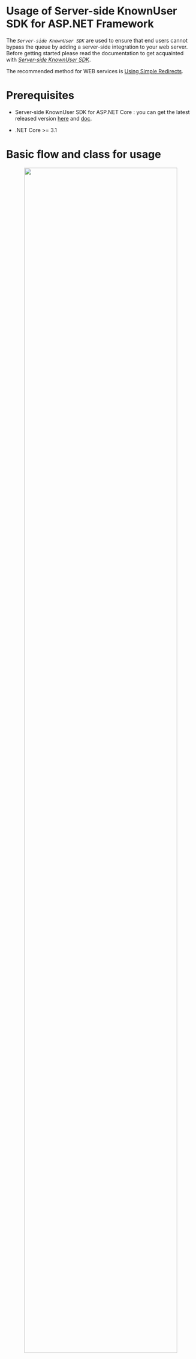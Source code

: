 # Usage of Server-side KnownUser SDK for ASP.NET Framework

The *`Server-side KnownUser SDK`* are used to ensure that end users cannot bypass the queue by adding a server-side integration to your web server.
Before getting started please read the documentation to get acquainted with [*Server-side KnownUser SDK*](server-side_knownuser.md).

The recommended method for WEB services is [Using Simple Redirects](#using-simple-redirects).

# Prerequisites
- Server-side KnownUser SDK for ASP.NET Core : you can get the latest released version [here](archive/coat9.knownuser.v1.aspnetcore.zip) and [doc](archive/coat9.knownuser.v1.aspnetcore.doc.pdf).

- .NET Core >= 3.1 

# Basic flow and class for usage
<center><img src="images/knownuser_java_highlevel_follow.png" width="90%" height="90%"></center>

# Implementation

A decryption key is needed to verify that `Token` is correct. Basically, it provides a way to check directly using decryption key(`<secret key>`). 
<br>However, it is recommended to use the `Method(Provider & Runnable)` to respond if the decryption key(`<secret key>`) changes or the *`Waiting Room Server`* shuts down.

# Method: Basic

Basically, it's a way to check directly using the decryption key(`<secret key>`).

key class & method:
```cs
namespace coat9.knownuser;
public class Token
{
    /// <summary>
    /// Do validation of the token string.
    /// </summary>
    /// <param name="domain">Ticket issued domain. If null or empty, do not check.</param>
    /// <param name="vwrid">Ticket issued vwrid (virtual waiting room ID). If null or empty, do not check.</param>
    /// <param name="secretKey">Decryption key string with a length of 24 digits.</param>
    /// <param name="tokenString">Token string.</param>
    /// <param name="appendExpireTime">Extend the set expire time by seconds. If less than 0, no expire time check.</param>
    /// <returns><c>true</c>: valid,<c>false</c>: invalid.</returns>
    /// <seealso cref="setToken(string)"/>
    public static bool doValidation(string domain, string vwrid, string secretKey, long appendExpireTime, string tokenString);
    public static bool doValidation(string domain, string vwrid, string secretKey, string tokenString);
}
```
The reason why the set expiration time is extended in seconds(`appendExpireTime`) is to correct the network delay of the user and the time error between the *`Waiting Room Server`*.


example:
```cs
// Token Validation
bool result = coat9.knownuser.Token.doValidation("<domain>","<vwrid>","<secret key>","<token string>");
```

# Method: Cached Config
Using `<secret key>` every time a token is checked can be cumbersome and error-prone as all `<secret key>` must be modified if `<secret key>` is changed. To improve this, `<secret key>` is stored in `Config` and cached and used.


```cs
coat9.knownuser.Config config =  coat9.knownuser.Config.getCached();
config.setDomain("coat9.com");            // <domain>
config.setSecretKey("0123456789012345");  // <secret key>
config.setAppendExpireTime(60);           // extend the set expire time by seconds.

// do validation of 'token string'
bool result = coat9.knownuser.Token.doValidation("<vwrid>","<token string>");
```

# Method: Provider
To import `<secret key>` from the *`Waiting Room Server`*, the access URL and the `<domain>` and `<openapi key>`(authentication key) of the service are required.
<br>Use *`Microsoft.AspNetCore.Http`* when requesting to *`Waiting Room Server`*. 

key class & method:
```cs
namespace coat9.knownuser;
public class Token
{

    /// <summary>
    /// Do validation of the token string using cached configuration <see cref="Config"/> variables.
    /// </summary>
    /// <param name="vwrid">Ticket issued vwrid (virtual waiting room ID). If null or empty, do not check.</param>
    /// <param name="tokenString">Token string.</param>
    /// <returns><c>true</c>: valid,<c>false</c>: invalid.</returns>
    /// <seealso cref="doValidation(string, string,ref Token)"/>
    public static bool doValidation(string vwrid, string tokenString);
}
```

example:
```cs
coat9.knownuser.Provider provider = coat9.knownuser.Provider.getCached();
coat9.knownuser.Config config =  provider.getConfig();

config.setDomain("coat9.com");                      // <domain>
config.setAppendExpireTime(60);                     // extend the set expire time by seconds.
provider.setAPIUrl("http://demo.coat9.com/openapi");// `Waiting Room Server` url
provider.setAPIKey("<openapi key>");                // <openapi key> : access authentication key

try{
    // get `<secret key>` from `Waiting Room Server`
    provider.refresh();
}catch(coat9.knownuser.InvalidException ex) {
    Console.WriteLine("result:" + ex);
    return;
}

// do validation of 'token string'
bool result = coat9.knownuser.Token.doValidation("<vwrid>","<token string>");
```

# Method: Provider local config file

If the network environment does not allow access to the 'Waiting Room Server', this method is used by storing config-related information in a file on the system.<br>
Please refer to [*Result in Text format*](server-side_knownuser.md#result-in-text-format) for the writing format. However, code/mesg/size is not necessary.

example:
```cs
coat9.knownuser.Provider provider = coat9.knownuser.Provider.getCached();
coat9.knownuser.Config config =  provider.getConfig();

config.setDomain("coat9.com");                      // <domain>
config.setAppendExpireTime(60);                     // extend the set expire time by seconds.
provider.setLocalConfigFile("<file path>");         // local config file.

try{
    // get `<secret key>` from `Waiting Room Server`
    provider.refresh();
}catch(coat9.knownuser.InvalidException ex) {
    Console.WriteLine("result:" + ex);
    return;
}

// do validation of 'token string'
bool result = coat9.knownuser.Token.doValidation("<vwrid>","<token string>");
```


# Method: Provider Runnable
In order to properly use [Method: Provider](#method-provider) in real services, you must periodically request *`Waiting Room Server`* to update `<secret key>`.

## Rules in case of exceptions
- If `Waiting Room Server` is in shutdown state, it is processed valid(bypass).
- User may not have Token when `Waiting Room Server` operates normally after shutdown. It provides a grace time for this and passes valid(bypass).
- When the response information from `Waiting Room Server` is incorrect, it is processed valid(bypass).


# Method: Provider Runnable for app

```mermaid
flowchart LR
    A[Step. Beginning] --> B;
    B((Step. Using<br><i> do validation </i>)) --> C;
    C[Step. Termination];
```

The example is described as `[Beginning]/[Using]/[Termination]`, but when implemented in practice, each part should be used appropriately.

example:
```cs
/*
 * [Beginning] Add to application beginning.
 */
coat9.knownuser.Provider provider = coat9.knownuser.Provider.getCached();
coat9.knownuser.Config config =  provider.getConfig();

config.setDomain("coat9.com");                      // <domain>
config.setAppendExpireTime(60);                     // extend the set expire time by seconds.
config.setTokenGraceTime(60);                       // grace time for empty token after an error occurs.
provider.setAPIUrl("http://demo.coat9.com/openapi");// `Waiting Room Server` url
provider.setAPIKey("<openapi key>");                // <openapi key> : access authentication key

// getting `<secret key>` from `Waiting Room Server` works in the background(thread).
// sleep for 1000 ms for each operation.
provider.startRunnable(1000);

/*
 * [Using] Add where you need to check.
 */
// do validation of 'token string'.
boolean result = coat9.knownuser.Token.doValidation("<vwrid>","<token string>");

/*
 * [Termination] Add to application termination.
 */
// stop the background (thread).
provider.stopRunnable();
```
---

# Method: Provider Runnable for IIS

```mermaid
flowchart LR
    A[Step.1<br> Installation library] --> B;
    B[Step.2<br> Add Provider Runnable] --> C;
    C[Step.3<br> Add Verify the waiting room] --> D;
    D[Step.4<br> Add Waiting page];
```

## Example development environment
 * .NET Framework 4.6.1
 * [IIS 10](https://learn.microsoft.com/ko-kr/iis/get-started/whats-new-in-iis-10/new-features-introduced-in-iis-10)


## Step.1 Installation library
add `Server-side Known User SDK & WEB` files to the installed IIS's lib.
```ASN.1
<installed ASP.NET Framework webapps path>
  ....
  +── <library path> : Set the path according to your development environment.               
  |      |── coat9.knownuser.v1d.dll- debug: Server-side KnownUser SDK library 
  |      |── coat9.knownuser.v1.dll - release: Server-side KnownUser SDK library   
  │      └── KnownuserWeb.cs        - Server-side KnownUser WEB library
```
Server-side KnownUser WEB library : KnownuserWeb.cs 
- The 'Waiting Room' related API is a collection of necessary methods for easy use in the WEB environment.
- `Server-side KnownUser WEB library` is [here](archive/coat9.knownuser.v1.aspnetcore.web.cs).


## Step.2 Add Provider Runnable 

```cs
using System.Threading;
using System.Threading.Tasks;
public class KnownuserService
{
    private Timer _timer;

    public Task Start()
    {
        // set timer.
        _timer = new Timer(DoWork, null, TimeSpan.Zero, TimeSpan.FromSeconds(3));

        /*
        * [Benning] Add to application beginning.
        */
        coat9.knownuser.Provider provider = coat9.knownuser.Provider.getCached();
        coat9.knownuser.Config config =  provider.getConfig();
        
        config.setDomain("coat9.com");   // <domain>
        config.setAppendExpireTime(60);  // extend the set expire time by seconds.
        config.setTokenGraceTime(60);    // grace time for empty token after an error occurs.

        provider.setAPIUrl("http://demo.coat9.com/openapi");  // `Waiting Room Server` url
        provider.setAPIKey("<openapi key>");  // <openapi key> : access authentication key

        provider.startRunnable();

        return Task.FromResult(0);
    }

    public Task Stop()
    {
        _timer?.Change(Timeout.Infinite, 0);
        return Task.FromResult(0);
    }

    private void DoWork()
    {
        coat9.knownuser.Provider provider = coat9.knownuser.Provider.getCached();
    }

    public void Dispose()
    {
        /*
        * [Termination] Add to application termination.
        */
        coat9.knownuser.Provider provider = coat9.knownuser.Provider.getCached();
        coat9.knownuser.Config config = provider.getConfig();
        provider.stopRunnable();
    }
}
```

add `KnownuserService`(coat9.KnownuserService) to `Global.asax.cs`(deployment descriptor).

```cs
public class Application : System.Web.HttpApplication
{

    protected void Application_Start()
    {
        // regist Singleton service...
        var KnownuserService = new KnownuserService();
        Application["KnownuserService"] = KnownuserService;

        // Other Application_Start code...
    }

    protected void Application_End()
    {
        Application["KnownuserService"] =  null;
    }
}
```

## Step.3 Add Verify the waiting room
Just install `Server-side KnownUser WEB library`.
And add async Task to `Global.asax.cs`
For usage instructions, see [Using Simple Redirects](#using-simple-redirects).

```cs
public class Application : System.Web.HttpApplication
{
    // ...
    private async Task Application_BeginRequestAsync(object sender, EventArgs e)
    {
        var app = (HttpApplication)sender;
        var ctx = app.Context;
    
        var ret = await KnownuserWeb.doValidation(ctx);

        if (await ret)
		{
			await next.Invoke();
		}
        // todo...
    }

}
```

## Step.4 Add Waiting page

```ASN.1
<project>
    ├─ Controllers
    ├─ Shared    
    └─ Views       
          ├─ ...                  ← add file: <waiting page>
          └─ Shared 
               ├─ ...       
               └─ _Layout.cshtml  ← modify file: <common page>
```

### Add a <waiting page> to display to `end-user`.
> See also: [Usage of Client-side VWR(virtual waiting room) SDK for JavaScript](../client-side/client-side_vwrsdk_js_usage.md)<br/>
> place the files below according to your service environment.<br/>
> please modify and use the `example page`
 - [coat9-adapter.v1.min.js](../client-side/archive/coat9-adapter.v1.min.js) - COAT9WSDK.
 - [coat9-skin.js](../client-side/archive/coat9-skin.js) - example: custom skin-file.
 - [waiting.html](../client-side/archive/waiting.html) - example: waiting page for `HTTP Redirect`.


### Insert code for waiting completion processing.
> Append to `<common page>`, which is called on every request.<br/>
> please modify and use the `source code`.

```JS
    <script>
        function getUrlParams() {
            var params = {};
            window.location.search.replace(/[?&]+([^=&]+)=([^&]*)/gi,
                function (str, key, value) { params[key] = value; });
            return params;
        }
        var oParams = getUrlParams();

        (function (h, o, u, n, d) {
            h = h[d] = h[d] || { q: [], onReady: function (c) { h.q.push(c) }, }
            d = o.createElement(u); d.async = 1; d.src = n; n = o.getElementsByTagName(u)[0]; n.parentNode.insertBefore(d, n)
        })(window, document, 'script', '<install path>/coat9-adapter.js', 'COAT9WSDK')
        COAT9WSDK.onReady(function (ev, ret) {
            COAT9WSDK.init({
                protocol: 'https', server: 'demo.coat9.com', timeout: 5
                , autoComplete: '*:normal'
                , append: { 'alive': oParams.coat9kr, 'vwrid': oParams.coat9ki
                    , 'coat9k': ((oParams && oParams.coat9k) ? decodeURIComponent(oParams.coat9k) : null)
                }
            });
            COAT9WSDK.start();
        });
        window.history.replaceState({}, '', window.location.pathname);
    </script>
```


# Using Simple Redirects
it is a method designed to be convenient to use in general web and provides the `Server-side KnownUser WEB library` library.
You can refer to the `Server-side KnownUser WEB library` library and make it suitable for each service.


## Token follow is:
<center><img src="images/knownuser_token_spath_follow.png" width="90%" height="90%"></center>

## Redirect parameter
<center><img src="images/knownuser_redirection_parameter.png" width="100%" height="100%"></center>

`URL encode` is equivalent to encodeURIComponent, see [here](https://developer.mozilla.org/en-US/docs/Web/JavaScript/Reference/Global_Objects/encodeURIComponent).


key class & method:
```cs
public class KnownuserWeb {
    /// <summary>
    /// Verification result.
    /// </summary>
    public enum Result
    {
        /// <summary>empty request url: proceed to the stage of processing service logic.</summary> 
        EmptyServicePath = -2,
        /// <summary>invalid config.</summary> 
        Invalid = -1,
        /// <summary>allowed: proceed to the stage of processing service logic.</summary> 
        Allowed = 0,
        /// <summary>redirect required.</summary> 
        Redirect = 1,
        /// <summary>error: prevent retry.</summary> 
        ErrorPreventRetry = 2,
        /// <summary>error: token verification failed.</summary> 
        ErrorValidationToken = 3,
        /// <summary>error: token and request-url do not match.</summary> 
        ErrorMatchPath = 4,
        /// <summary>error: does not match the uaid(user authentication ID) of the token.</summary>
        ErrorMatchUaid = 5
    }

    /// <summary>
    /// Set UID (user id).
    /// If <c>null</c>, don't use it.
    /// UID is used for access control.
    /// </summary>
    /// <param name="uid">User id.</param>
    public void setUID(string uid);

    /// <summary>
    /// Set UAID (user authentication id).
    /// If <c>null</c>, don't use it.
    /// UAID is used for token validation.
    /// </summary>
    /// <param name="uaid">User authentication id.</param>
    public void setUAID(string uaid);

    /// <summary>
    /// <para>`Service Path` usually uses `User Request URI`.</para>
    /// <para>However, when processing services with `body(post) data`, it is difficult to distinguish.</para>
    /// <para>In this case, you can use `body(post) data` to create a distinguishable string and use it as `Service Path`.</para>
    /// <para>If `Fixed Service Path` is not set, `ser Request URI` is used.</para>
    /// </summary>
    /// <param name="servicePath">Service path string.</param>
    public void setFixedServicePath(string servicepath);

    /// <summary>
    /// When creating a 'redirect URL', the path to the `waiting page URL` is specified without using the value set in the system.
    /// </summary>
    /// <param name="waitingUrl">Waiting page URL.</param>
    public void setFixedWaitingURL(string waitinguRL);

    /// <summary>
    /// The path 'Error Page URL' specifies.
    /// </summary>
    /// <param name="errorUrl">Error Page URL.</param>
    public void setErrorURL(string eurl);

    /// <summary>
    /// Gets the verification result of the `Token`.
    /// </summary>
    /// <returns>Verification result of the `Token`.</returns>
    public coat9.knownuser.TokenVerify getTokenVerify();

    /// <summary>
    /// Get the redirect URL string.
    /// </summary>
    /// <returns>The redirect URL string.</returns>
    public string RedirectURL();

    /// <summary>
    /// do validation.
    /// </summary>
    /// <returns>Validation result.</returns>
    public Result doValidation();

    /// <summary>
    /// Sample: do HTTP redirect.
    /// </summary>
    /// <param name="context">  HttpContext.</param>
    /// <param name="url">redirect URL string.</param>
    /// <remarks>
    /// ----------------------------------------------------------------------
    /// This method developer must adjust it to suit the service environment.
    /// ----------------------------------------------------------------------
    /// </remarks>
    public static void doSampleRedirect(HttpContext context, String url);

    /// <summary>
    /// Sample: Adds a message to the error page URL for HTTP Redirect.
    ///         format: <error url> + [?|&]errno=x + &emesg=..
    /// </summary>
    /// <param name="context">HttpContext.</param>
    /// <param name="knownuser">coat9's web library.</param>
    /// <param name="eno">Error number.
    /// -1: Invalid config.
    ///  2: Prevent retry.
    ///  3: Validation token.
    ///  4: Does not match the path of the token.
    ///  5: Does not match the uaid(user authentication ID) of the token.</param>
    /// <param name="mesg">Error message string.</param>
    /// <seealso cref="doSampleRedirect(HttpContext, String)"/>
    /// <remarks>
    /// ----------------------------------------------------------------------
    /// This method developer must adjust it to suit the service environment.
    /// ----------------------------------------------------------------------
    /// </remarks>
    public static void doSampleErrorMessage(HttpContext context, KnownuserWeb knownuser, int errno, String mesg);

    /// <summary>
    /// Sample: Performs validation.
    ///         depending on the result, if waiting is necessary, `HTTP Redirect` is performed to the `waiting page`,
    ///         and if an error occurs, `HTTP Redirect` is performed to the `error page`.
    /// </summary>
    /// <param name="context">HTTP Servlet Response.</param>
    /// <returns>True - allow us to provide services. False - Result was processed with `HTTP Redirect`.</returns>
    /// <seealso cref="coat9.test.web#doValidation()"/>
    /// <seealso cref="doSampleRedirect(HttpContext, String)"/>
    /// <seealso cref="doSampleErrorMessage(HttpContext, KnownuserWeb, int, String)"/>
    /// <remarks>
    /// ----------------------------------------------------------------------
    /// This method developer must adjust it to suit the service environment.
    /// ----------------------------------------------------------------------
    /// </remarks>
    public static bool doSampleValidation(HttpContext context);

    /// <summary>
    /// Check if it is the ‘Path’ where you want to perform ‘Validation’.
    /// </summary>
    /// <param name="context">file path string.</param>
    /// <returns><c>True<c>bypass <c>False</c> do validation.</returns>
    /// <remarks>
    /// ----------------------------------------------------------------------
    /// This method developer must adjust it to suit the service environment.
    /// ----------------------------------------------------------------------
    /// </remarks>
    public static bool isSamplePathToBypass(string path);

    /// <summary>
    /// Verify the ‘waiting room’.
    /// </summary>
    /// <param name="context">HTTP Servlet Response.</param>
    /// <returns><c>True<c>bypass <c>False</c> do validation.</returns>
    /// <remarks>
    /// ----------------------------------------------------------------------
    /// This method developer must adjust it to suit the service environment.
    /// ----------------------------------------------------------------------
    /// </remarks>
    public static async Task<bool> doValidation(HttpContext context);
}
```

Setting `Token` verification conditions : TokenVerify
```cs
public class TokenVerify {
    /// <summary>
    /// Set whether to verify the vwrid included in <see cref="Token"/>.
    /// </summary>
    /// <param name="vwrid"><c>true</c>: enable, <c>false</c>: disable.</param>
    public void setVwrid(bool vwrid);

    /// <summary>
    /// Set whether to verify the expire-time included in <see cref="Token"/>.
    /// </summary>
    /// <param name="expiretime"><c>true</c>: enable, <c>false</c>: disable.</param>
    public void setExpireTime(bool expiretime);

    /// <summary>
    /// Limits the usage time of the issued <see cref="Token"/>.
    /// If the specified limit time is less than 0, it is not verified.
    /// </summary>
    /// <param name="limit_time">The limit usage time.</param>
    public void setLimitUsagetime(long limit_time);
    
    /// <summary>
    /// Limits the usage time of the <see cref="Token"/> allowed for the service.
    /// If the specified limit allowed time is less than 0, it is not verified.
    /// </summary>
    /// <param name="limit_time">The limit allowed time.</param>
    public void setLimitAllowedtime(long limit_time);
    
    /// <summary>
    /// Set whether to verify the service-path included in <see cref="Token"/>.
    /// </summary>
    /// <param name="servicepath"><c>true</c>: enable, <c>false</c>: disable.</param>
    public void setServicePath(bool servicepath);
}
```

Modify the `methods` below in `KnownuserWeb` to suit your service.
- doSampleRedirect()
- doSampleErrorMessage()
- doSampleValidation()
- isSamplePathToBypass()

>In the `KnownuserWeb`, `context.Session.Id` was used as `uaid`. `uaid` can be any string that can identify the user. If you do not want to distinguish `uaid`, you can treat it as null.<br/>
>If an `error` occurs, processing such as `Redirection` to `error page` or displaying a message is necessary.
>
> `RedirectURL` ($KnownuserRedirectURL) is managed by Admin.<br/>
> `RedirectURL` must have already been created, please refer to [`Client-side SDK`](./../client-side/client-side_vwrsdk.md).

# License

The code in this repository is licensed under the [COAT9 License](./../LICENSE.md). Where available, coat9vwr places the associated license(s) in the location `installed`.

